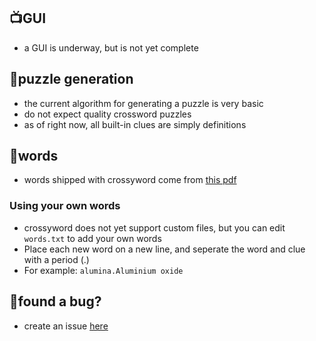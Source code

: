 ## 📺GUI
- a GUI is underway, but is not yet complete

## 🧩puzzle generation
- the current algorithm for generating a puzzle is very basic
- do not expect quality crossword puzzles
- as of right now, all built-in clues are simply definitions

## 📖words
- words shipped with crossyword come from [this pdf](https://corporate.lowes.com/sites/lowes-corp/files/2020-01/manhattan_prep_1000_gre_words_.pdf)
### Using your own words
- crossyword does not yet support custom files, but you can edit `words.txt` to add your own words
- Place each new word on a new line, and seperate the word and clue with a period (.)
- For example: `alumina.Aluminium oxide`

## 🧐found a bug?
- create an issue [here](https://github.com/lukasvrenner/crossyword/issues)
